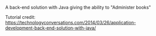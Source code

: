 A back-end solution with Java giving the ability to "Administer books"

Tutorial credit:
https://technologyconversations.com/2014/03/26/application-development-back-end-solution-with-java/